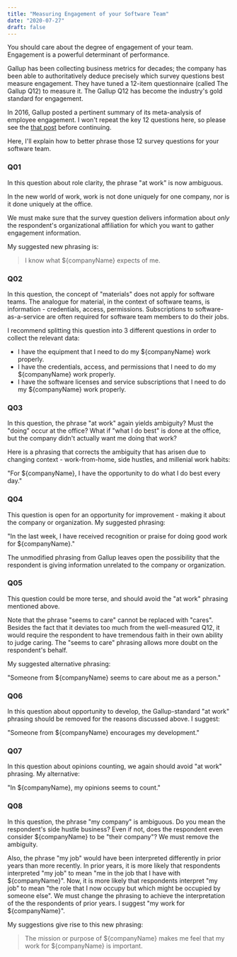 ```yaml
---
title: "Measuring Engagement of your Software Team"
date: "2020-07-27"
draft: false
---
```


You should care about the degree of engagement of your team.
Engagement is a powerful determinant of performance.

<!--more-->

Gallup has been collecting business metrics for decades; the company has been
able to authoritatively deduce precisely which survey questions best measure
engagement. They have tuned a 12-item questionnaire (called The Gallup Q12) to
measure it. The Gallup Q12 has become the industry's gold standard for
engagement.

In 2016, Gallup posted a pertinent summary of its meta-analysis of employee
engagement.  I won't repeat the key 12 questions here, so please see the
[that post](https://www.gallup.com/workplace/236468/moneyball-business-employee-engagement-meta-analysis.aspx)
before continuing.

Here, I'll explain how to better phrase those 12 survey questions for your
software team.


### Q01

In this question about role clarity, the phrase "at work" is now ambiguous.

In the new world of work, work is not done uniquely for one company, nor is it
done uniquely at the office.

We must make sure that the survey question delivers information about *only*
the respondent's organizational affiliation for which you want to gather
engagement information.

My suggested new phrasing is:

  > I know what ${companyName} expects of me.


### Q02

In this question, the concept of "materials" does not apply for software teams.
The analogue for material, in the context of software teams, is information -
credentials, access, permissions. Subscriptions to software-as-a-service are often required for software team members to do their jobs.

I recommend splitting this question into 3 different questions in order to collect the relevant data:

- I have the equipment that I need to do my ${companyName} work properly.
- I have the credentials, access, and permissions that I need to do my
  ${companyName} work properly.
- I have the software licenses and service subscriptions that I need to do my
  ${companyName} work properly.


### Q03

In this question, the phrase "at work" again yields ambiguity? Must the "doing"
occur at the office? What if "what I do best" is done at the office, but the
company didn't actually want me doing that work?

Here is a phrasing that corrects the ambiguity that has arisen due to changing
context - work-from-home, side hustles, and millenial work habits:

"For ${companyName}, I have the opportunity to do what I do best every day."


### Q04

This question is open for an opportunity for improvement - making it about the
company or organization. My suggested phrasing:

"In the last week, I have received recognition or praise for doing good work for ${companyName}."

The unmodified phrasing from Gallup leaves open the possibility that the
respondent is giving information unrelated to the company or organization.


### Q05

This question could be more terse, and should avoid the "at work" phrasing
mentioned above.

Note that the phrase "seems to care" cannot be replaced with "cares". Besides
the fact that it deviates too much from the well-measured Q12, it would require
the respondent to have tremendous faith in their own ability to judge caring.
The "seems to care" phrasing allows more doubt on the respondent's behalf.

My suggested alternative phrasing:

"Someone from ${companyName} seems to care about me as a person."


### Q06

In this question about opportunity to develop, the Gallup-standard "at work"
phrasing should be removed for the reasons discussed above. I suggest:

"Someone from ${companyName} encourages my development."


### Q07

In this question about opinions counting, we again should avoid "at work"
phrasing. My alternative:

"In ${companyName}, my opinions seems to count."


### Q08

In this question, the phrase "my company" is ambiguous. Do you mean the
respondent's side hustle business? Even if not, does the respondent even
consider ${companyName} to be "their company"? We must remove the ambiguity.

Also, the phrase "my job" would have been interpreted differently in prior
years than more recently. In prior years, it is more likely that respondents
interpreted "my job" to mean "me in the job that I have with ${companyName}".
Now, it is more likely that respondents interpret "my job" to mean "the role
that I now occupy but which might be occupied by someone else". We must change
the phrasing to achieve the interpretation of the the respondents of prior
years. I suggest "my work for ${companyName}".

My suggestions give rise to this new phrasing:

  > The mission or purpose of ${companyName} makes me feel that my work for
  > ${companyName} is important.
